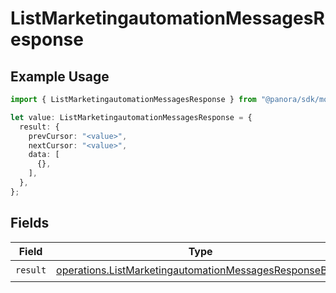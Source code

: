 # ListMarketingautomationMessagesResponse

## Example Usage

```typescript
import { ListMarketingautomationMessagesResponse } from "@panora/sdk/models/operations";

let value: ListMarketingautomationMessagesResponse = {
  result: {
    prevCursor: "<value>",
    nextCursor: "<value>",
    data: [
      {},
    ],
  },
};
```

## Fields

| Field                                                                                                                            | Type                                                                                                                             | Required                                                                                                                         | Description                                                                                                                      |
| -------------------------------------------------------------------------------------------------------------------------------- | -------------------------------------------------------------------------------------------------------------------------------- | -------------------------------------------------------------------------------------------------------------------------------- | -------------------------------------------------------------------------------------------------------------------------------- |
| `result`                                                                                                                         | [operations.ListMarketingautomationMessagesResponseBody](../../models/operations/listmarketingautomationmessagesresponsebody.md) | :heavy_check_mark:                                                                                                               | N/A                                                                                                                              |